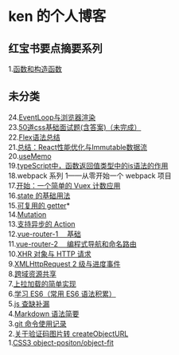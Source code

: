 # ken 的个人博客
## 红宝书要点摘要系列
1.[函数和构造函数]()
## 未分类
24.[EventLoop与浏览器渲染](https://github.com/lazyken/blog/issues/24)    
23.[50道css基础面试题(含答案)（未完成）](https://github.com/lazyken/blog/issues/23)    
22.[Flex语法总结](https://github.com/lazyken/blog/issues/22)    
21.[总结：React性能优化与Immutable数据流](https://github.com/lazyken/blog/issues/21)    
20.[useMemo](https://github.com/lazyken/blog/issues/20)    
19.[typeScript中，函数返回值类型中的is语法的作用](https://github.com/lazyken/blog/issues/19)    
18.webpack 系列 1——从零开始一个 webpack 项目    
17.[开始：一个简单的 Vuex 计数应用](https://github.com/lazyken/blog/issues/4)  
16.[state 的基础用法](https://github.com/lazyken/blog/issues/5)  
15.[可复用的 getter](https://github.com/lazyken/blog/issues/7)\*  
14.[Mutation](https://github.com/lazyken/blog/issues/8)  
13.[支持异步的 Action](https://github.com/lazyken/blog/issues/11)  
12.[vue-router-1 　基础](https://github.com/lazyken/blog/issues/2)  
11.[vue-router-2 　编程式导航和命名路由](https://github.com/lazyken/blog/issues/3)  
10.[XHR 对象与 HTTP 请求](https://github.com/lazyken/blog/issues/12)  
9.[XMLHttpRequest 2 级与进度事件](https://github.com/lazyken/blog/issues/13)  
8.[跨域资源共享](https://github.com/lazyken/blog/issues/14)  
7.[上拉加载的简单实现](https://github.com/lazyken/blog/issues/16)  
6.[学习 ES6（常用 ES6 语法积累）](https://github.com/lazyken/blog/issues/9)  
5.[js 查缺补漏](https://github.com/lazyken/blog/issues/10)  
4.[Markdown 语法简要](https://github.com/lazyken/blog/issues/1)  
3.[git 命令使用记录](https://github.com/lazyken/blog/issues/17)  
2.[关于验证码图片转 createObjectURL](https://github.com/lazyken/blog/issues/18)  
1.[CSS3 object-positon/object-fit](https://github.com/lazyken/blog/issues/15)
